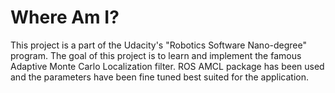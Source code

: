 # Where Am I?

This project is a part of the Udacity's "Robotics Software Nano-degree" program. The goal of this project is to learn and implement the famous Adaptive Monte Carlo Localization filter. ROS AMCL package has been used and the parameters have been fine tuned best suited for the application.